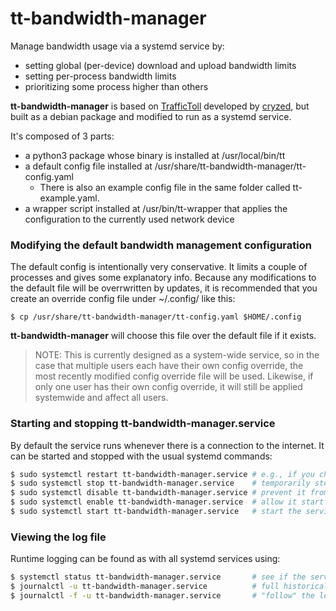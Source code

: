 # tt-bandwidth-manager
Manage bandwidth usage via a systemd service by:
- setting global (per-device) download and upload bandwidth limits
- setting per-process bandwidth limits
- prioritizing some process higher than others

**tt-bandwidth-manager** is based on [TrafficToll](https://github.com/cryzed/TrafficToll) developed by [cryzed](https://github.com/cryzed), but built as a debian package and modified to run as a systemd service.

It's composed of 3 parts:
- a python3 package whose binary is installed at /usr/local/bin/tt
- a default config file installed at /usr/share/tt-bandwidth-manager/tt-config.yaml
  - There is also an example config file in the same folder called tt-example.yaml.
- a wrapper script installed at /usr/bin/tt-wrapper that applies the configuration to the currently used network device

### Modifying the default bandwidth management configuration
The default config is intentionally very conservative. It limits a couple of processes and gives some explanatory info. Because any modifications to the default file will be overrwritten by updates, it is recommended that you create an override config file under ~/.config/ like this:
```
$ cp /usr/share/tt-bandwidth-manager/tt-config.yaml $HOME/.config
```

**tt-bandwidth-manager** will choose this file over the default file if it exists.
> NOTE: This is currently designed as a system-wide service, so in the case that
multiple users each have their own config override, the most recently modified
config override file will be used. Likewise, if only one user has their own
config override, it will still be applied systemwide and affect all users.

### Starting and stopping tt-bandwidth-manager.service
By default the service runs whenever there is a connection to the internet. It can be started and stopped with the usual systemd commands:
```bash
$ sudo systemctl restart tt-bandwidth-manager.service # e.g., if you change the config file
$ sudo systemctl stop tt-bandwidth-manager.service    # temporarily stop bw management
$ sudo systemctl disable tt-bandwidth-manager.service # prevent it from starting on reboot
$ sudo systemctl enable tt-bandwidth-manager.service  # allow it start on reboot
$ sudo systemctl start tt-bandwidth-manager.service   # start the service immediately
```

### Viewing the log file
Runtime logging can be found as with all systemd services using:
```bash
$ systemctl status tt-bandwidth-manager.service       # see if the service is running
$ journalctl -u tt-bandwidth-manager.service          # full historical log
$ journalctl -f -u tt-bandwidth-manager.service       # "follow" the log live
```

